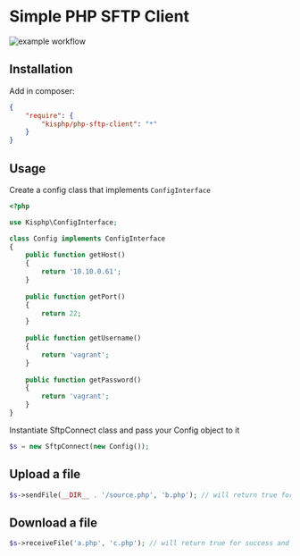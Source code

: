 # Simple PHP SFTP Client

![example workflow](https://github.com/kisphp/php-sftp-client/actions/workflows/phpunit-run.yml/badge.svg)

## Installation

Add in composer:

```json
{
    "require": {
        "kisphp/php-sftp-client": "*"
    }
}
```

## Usage

Create a config class that implements `ConfigInterface`

```php
<?php

use Kisphp\ConfigInterface;

class Config implements ConfigInterface
{
    public function getHost()
    {
        return '10.10.0.61';
    }
    
    public function getPort()
    {
        return 22;
    }
    
    public function getUsername()
    {
        return 'vagrant';
    }
    
    public function getPassword()
    {
        return 'vagrant';
    }
}
```

Instantiate SftpConnect class and pass your Config object to it

```php
$s = new SftpConnect(new Config());
```

## Upload a file

```php
$s->sendFile(__DIR__ . '/source.php', 'b.php'); // will return true for success and false for failure
```

## Download a file

```php
$s->receiveFile('a.php', 'c.php'); // will return true for success and false for failure
```
